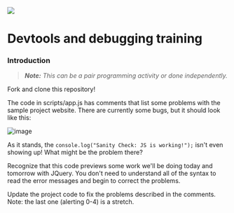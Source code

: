 <!--
Creator: <Cory Fauver>
Market: SF
-->

![](https://ga-dash.s3.amazonaws.com/production/assets/logo-9f88ae6c9c3871690e33280fcf557f33.png)

# Devtools and debugging training

### Introduction

> ***Note:*** *This can be a pair programming activity or done independently.*

Fork and clone this repository!

The code in scripts/app.js has comments that list some problems with the sample project website. There are currently some bugs, but it should look like this:

![image](https://cloud.githubusercontent.com/assets/6520345/20776753/671301c8-b717-11e6-8a3e-ba0de8183be9.png)

As it stands, the `console.log("Sanity Check: JS is working!");` isn't even showing up! What might be the problem there?

Recognize that this code previews some work we'll be doing today and tomorrow with JQuery. You don't need to understand all of the syntax to read the error messages and begin to correct the problems.

Update the project code to fix the problems described in the comments. Note: the last one (alerting 0-4) is a stretch.
